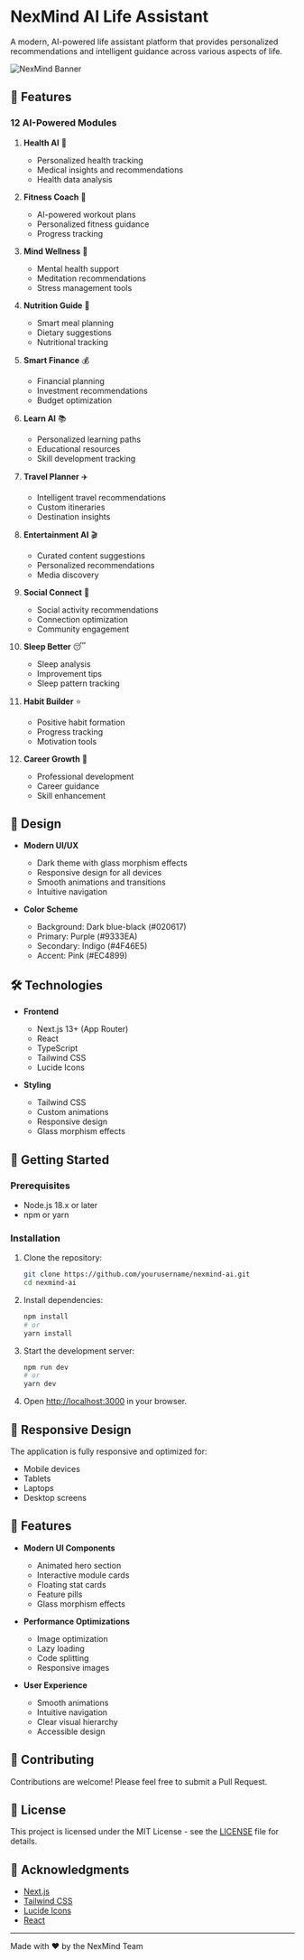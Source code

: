 # NexMind AI Life Assistant

A modern, AI-powered life assistant platform that provides personalized recommendations and intelligent guidance across various aspects of life.

![NexMind Banner](public/images/ai-features.jpg)

## 🌟 Features

### 12 AI-Powered Modules

1. **Health AI** 🏥
   - Personalized health tracking
   - Medical insights and recommendations
   - Health data analysis

2. **Fitness Coach** 💪
   - AI-powered workout plans
   - Personalized fitness guidance
   - Progress tracking

3. **Mind Wellness** 🧠
   - Mental health support
   - Meditation recommendations
   - Stress management tools

4. **Nutrition Guide** 🥗
   - Smart meal planning
   - Dietary suggestions
   - Nutritional tracking

5. **Smart Finance** 💰
   - Financial planning
   - Investment recommendations
   - Budget optimization

6. **Learn AI** 📚
   - Personalized learning paths
   - Educational resources
   - Skill development tracking

7. **Travel Planner** ✈️
   - Intelligent travel recommendations
   - Custom itineraries
   - Destination insights

8. **Entertainment AI** 🎬
   - Curated content suggestions
   - Personalized recommendations
   - Media discovery

9. **Social Connect** 👥
   - Social activity recommendations
   - Connection optimization
   - Community engagement

10. **Sleep Better** 😴
    - Sleep analysis
    - Improvement tips
    - Sleep pattern tracking

11. **Habit Builder** ⭐
    - Positive habit formation
    - Progress tracking
    - Motivation tools

12. **Career Growth** 💼
    - Professional development
    - Career guidance
    - Skill enhancement

## 🎨 Design

- **Modern UI/UX**
  - Dark theme with glass morphism effects
  - Responsive design for all devices
  - Smooth animations and transitions
  - Intuitive navigation

- **Color Scheme**
  - Background: Dark blue-black (#020617)
  - Primary: Purple (#9333EA)
  - Secondary: Indigo (#4F46E5)
  - Accent: Pink (#EC4899)

## 🛠️ Technologies

- **Frontend**
  - Next.js 13+ (App Router)
  - React
  - TypeScript
  - Tailwind CSS
  - Lucide Icons

- **Styling**
  - Tailwind CSS
  - Custom animations
  - Responsive design
  - Glass morphism effects

## 🚀 Getting Started

### Prerequisites

- Node.js 18.x or later
- npm or yarn

### Installation

1. Clone the repository:
   ```bash
   git clone https://github.com/yourusername/nexmind-ai.git
   cd nexmind-ai
   ```

2. Install dependencies:
   ```bash
   npm install
   # or
   yarn install
   ```

3. Start the development server:
   ```bash
   npm run dev
   # or
   yarn dev
   ```

4. Open [http://localhost:3000](http://localhost:3000) in your browser.

## 📱 Responsive Design

The application is fully responsive and optimized for:
- Mobile devices
- Tablets
- Laptops
- Desktop screens

## 🎯 Features

- **Modern UI Components**
  - Animated hero section
  - Interactive module cards
  - Floating stat cards
  - Feature pills
  - Glass morphism effects

- **Performance Optimizations**
  - Image optimization
  - Lazy loading
  - Code splitting
  - Responsive images

- **User Experience**
  - Smooth animations
  - Intuitive navigation
  - Clear visual hierarchy
  - Accessible design

## 🤝 Contributing

Contributions are welcome! Please feel free to submit a Pull Request.

## 📄 License

This project is licensed under the MIT License - see the [LICENSE](LICENSE) file for details.

## 🙏 Acknowledgments

- [Next.js](https://nextjs.org/)
- [Tailwind CSS](https://tailwindcss.com/)
- [Lucide Icons](https://lucide.dev/)
- [React](https://reactjs.org/)

---

Made with ❤️ by the NexMind Team
